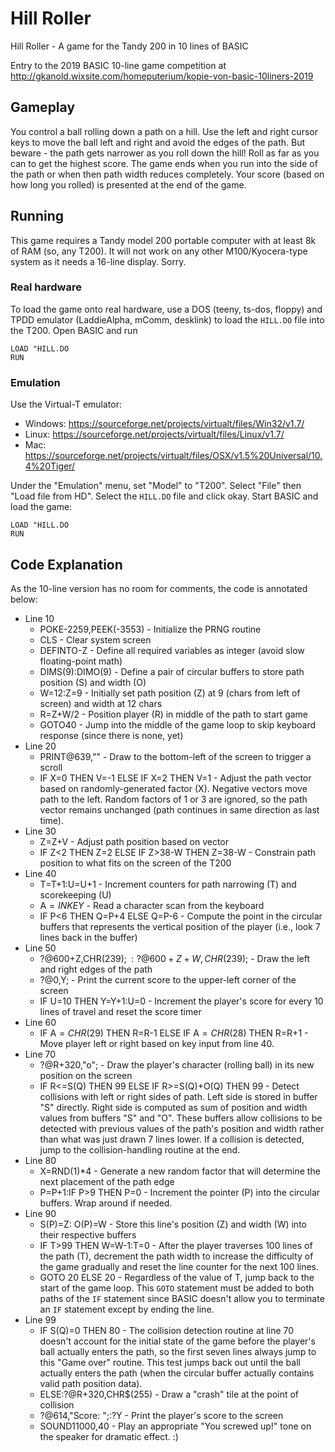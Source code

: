 # Hill Roller

Hill Roller - A game for the Tandy 200 in 10 lines of BASIC

Entry to the 2019 BASIC 10-line game competition at http://gkanold.wixsite.com/homeputerium/kopie-von-basic-10liners-2019

## Gameplay

You control a ball rolling down a path on a hill. Use the left and right cursor keys to move the ball left and right and avoid the edges of the path. But beware - the path gets narrower as you roll down the hill! Roll as far as you can to get the highest score. The game ends when you run into the side of the path or when then path width reduces completely. Your score (based on how long you rolled) is presented at the end of the game.

## Running

This game requires a Tandy model 200 portable computer with at least 8k of RAM (so, any T200). It will not work on any other M100/Kyocera-type system as it needs a 16-line display. Sorry.

### Real hardware

To load the game onto real hardware, use a DOS (teeny, ts-dos, floppy) and TPDD emulator (LaddieAlpha, mComm, desklink) to load the `HILL.DO` file into the T200. Open BASIC and run
```
LOAD "HILL.DO
RUN
```

### Emulation

Use the Virtual-T emulator:
 * Windows: https://sourceforge.net/projects/virtualt/files/Win32/v1.7/
 * Linux: https://sourceforge.net/projects/virtualt/files/Linux/v1.7/
 * Mac: https://sourceforge.net/projects/virtualt/files/OSX/v1.5%20Universal/10.4%20Tiger/
 
Under the "Emulation" menu, set "Model" to "T200". Select "File" then "Load file from HD". Select the `HILL.DO` file and click okay. Start BASIC and load the game:
```
LOAD "HILL.DO
RUN
```

## Code Explanation

As the 10-line version has no room for comments, the code is annotated below:

* Line 10
  * POKE-2259,PEEK(-3553) - Initialize the PRNG routine
  * CLS - Clear system screen
  * DEFINTO-Z - Define all required variables as integer (avoid slow floating-point math)
  * DIMS(9):DIMO(9) - Define a pair of circular buffers to store path position (S) and width (O)
  * W=12:Z=9 - Initially set path position (Z) at 9 (chars from left of screen) and width at 12 chars
  * R=Z+W/2 - Position player (R) in middle of the path to start game
  * GOTO40 - Jump into the middle of the game loop to skip keyboard response (since there is none, yet)
* Line 20
  * PRINT@639,"" - Draw to the bottom-left of the screen to trigger a scroll
  * IF X=0 THEN V=-1 ELSE IF X=2 THEN V=1 - Adjust the path vector based on randomly-generated factor (X). Negative vectors move path to the left. Random factors of 1 or 3 are ignored, so the path vector remains unchanged (path continues in same direction as last time).
* Line 30
  * Z=Z+V - Adjust path position based on vector
  * IF Z<2 THEN Z=2 ELSE IF Z>38-W THEN Z=38-W - Constrain path position to what fits on the screen of the T200
* Line 40
  * T=T+1:U=U+1 - Increment counters for path narrowing (T) and scorekeeping (U)
  * A$=INKEY$ - Read a character scan from the keyboard
  * IF P<6 THEN Q=P+4 ELSE Q=P-6 - Compute the point in the circular buffers that represents the vertical position of the player (i.e., look 7 lines back in the buffer)
* Line 50
  * ?@600+Z,CHR$(239);:?@600+Z+W,CHR$(239); - Draw the left and right edges of the path
  * ?@0,Y; - Print the current score to the upper-left corner of the screen 
  * IF U=10 THEN Y=Y+1:U=0 - Increment the player's score for every 10 lines of travel and reset the score timer
* Line 60
  * IF A$=CHR$(29) THEN R=R-1 ELSE IF A$=CHR$(28) THEN R=R+1 - Move player left or right based on key input from line 40.
* Line 70
  * ?@R+320,"o"; - Draw the player's character (rolling ball) in its new position on the screen
  * IF R<=S(Q) THEN 99 ELSE IF R>=S(Q)+O(Q) THEN 99 - Detect collisions with left or right sides of path. Left side is stored in buffer "S" directly. Right side is computed as sum of position and width values from buffers "S" and "O". These buffers allow collisions to be detected with previous values of the path's position and width rather than what was just drawn 7 lines lower. If a collision is detected, jump to the collision-handling routine at the end.
* Line 80
  * X=RND(1)*4 - Generate a new random factor that will determine the next placement of the path edge
  * P=P+1:IF P>9 THEN P=0 - Increment the pointer (P) into the circular buffers. Wrap around if needed.
* Line 90
  * S(P)=Z: O(P)=W - Store this line's position (Z) and width (W) into their respective buffers
  * IF T>99 THEN W=W-1:T=0 - After the player traverses 100 lines of the path (T), decrement the path width to increase the difficulty of the game gradually and reset the line counter for the next 100 lines.
  * GOTO 20 ELSE 20 - Regardless of the value of T, jump back to the start of the game loop. This `GOTO` statement must be added to both paths of the `IF` statement since BASIC doesn't allow you to terminate an `IF` statement except by ending the line.
* Line 99
  * IF S(Q)=0 THEN 80 - The collision detection routine at line 70 doesn't account for the initial state of the game before the player's ball actually enters the path, so the first seven lines always jump to this "Game over" routine. This test jumps back out until the ball actually enters the path (when the circular buffer actually contains valid path position data).
  * ELSE:?@R+320,CHR$(255) - Draw a "crash" tile at the point of collision
  * ?@614,"Score: ";:?Y - Print the player's score to the screen
  * SOUND11000,40 - Play an appropriate "You screwed up!" tone on the speaker for dramatic effect. :)
  
